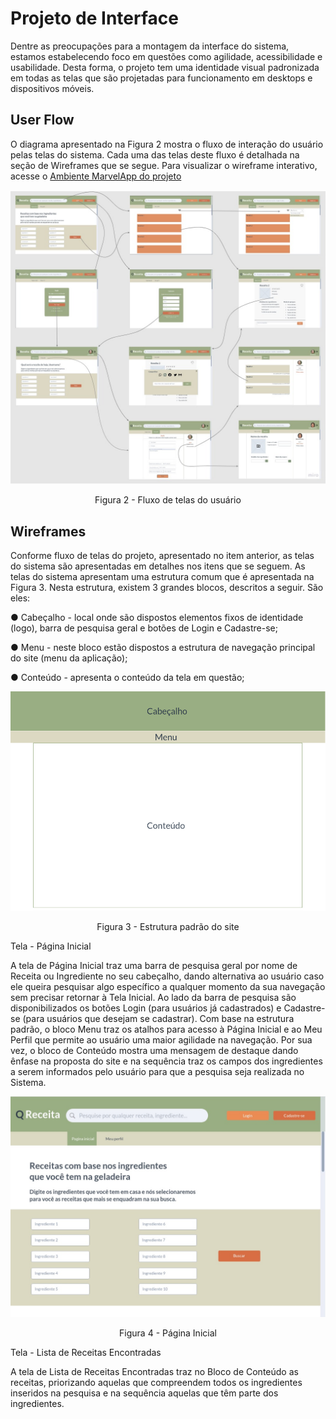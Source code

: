 
# Projeto de Interface

Dentre as preocupações para a montagem da interface do sistema, estamos estabelecendo foco em questões como agilidade, acessibilidade e usabilidade. Desta forma, o projeto tem uma identidade visual padronizada em todas as telas que são projetadas para funcionamento em desktops e dispositivos móveis.

## User Flow

O diagrama apresentado na Figura 2 mostra o fluxo de interação do usuário pelas telas do sistema. Cada uma das telas deste fluxo é detalhada na seção de Wireframes que se segue. Para visualizar o wireframe interativo, acesse o <a href="https://marvelapp.com/project/6437467">Ambiente MarvelApp do projeto</a>

![UserFlow](img/UserFlow.jpg)

<p align="center">Figura 2 - Fluxo de telas do usuário</p>

## Wireframes

Conforme fluxo de telas do projeto, apresentado no item anterior, as telas do sistema são apresentadas em detalhes nos itens que se seguem. As telas do sistema apresentam uma estrutura comum que é apresentada na Figura 3. Nesta estrutura, existem 3 grandes blocos, descritos a seguir. São eles:

● Cabeçalho - local onde são dispostos elementos fixos de identidade (logo), barra de pesquisa geral e botões de Login e Cadastre-se;

● Menu - neste bloco estão dispostos a estrutura de navegação principal do site (menu da aplicação);

● Conteúdo - apresenta o conteúdo da tela em questão;

<div align="center">
  <img src="img/Wireframes-QReceita.jpg">
</div>

<p align="center">Figura 3 - Estrutura padrão do site</p>

Tela - Página Inicial

A tela de Página Inicial traz uma barra de pesquisa geral por nome de Receita ou Ingrediente no seu cabeçalho, dando alternativa ao usuário caso ele queira pesquisar algo específico a qualquer momento da sua navegação sem precisar retornar à Tela Inicial. Ao lado da barra de pesquisa são disponibilizados os botões Login (para usuários já cadastrados) e Cadastre-se (para usuários que desejam se cadastrar).
Com base na estrutura padrão, o bloco Menu traz os atalhos para acesso à Página Inicial e ao Meu Perfil que permite ao usuário uma maior agilidade na navegação. 
Por sua vez, o bloco de Conteúdo mostra uma mensagem de destaque dando ênfase na proposta do site e na sequência traz os campos dos ingredientes a serem informados pelo usuário para que a pesquisa seja realizada no Sistema. 

![PaginaInicial](img/Tela_Inicial_QReceita.jpg)

<p align="center">Figura 4 - Página Inicial</p>

Tela - Lista de Receitas Encontradas

A tela de Lista de Receitas Encontradas traz no Bloco de Conteúdo as receitas,  priorizando aquelas que compreendem todos os ingredientes inseridos na pesquisa e na sequência aquelas que têm parte dos ingredientes. 
